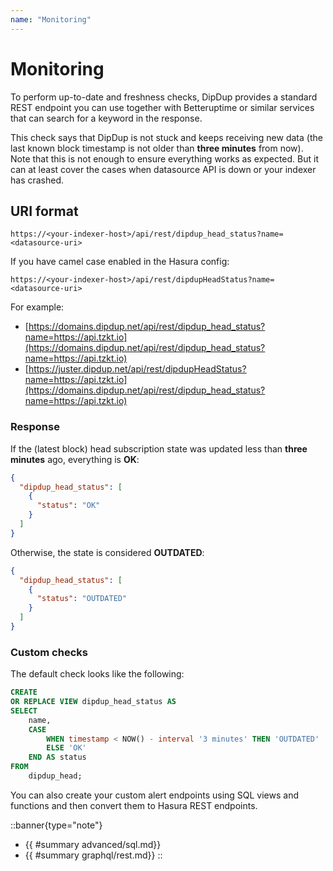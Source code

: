 ```yaml
---
name: "Monitoring"
---
```


# Monitoring

To perform up-to-date and freshness checks, DipDup provides a standard REST endpoint you can use together with Betteruptime or similar services that can search for a keyword in the response.

This check says that DipDup is not stuck and keeps receiving new data (the last known block timestamp is not older than **three minutes** from now). Note that this is not enough to ensure everything works as expected. But it can at least cover the cases when datasource API is down or your indexer has crashed.  

## URI format

```
https://<your-indexer-host>/api/rest/dipdup_head_status?name=<datasource-uri>
```

If you have camel case enabled in the Hasura config:

```
https://<your-indexer-host>/api/rest/dipdupHeadStatus?name=<datasource-uri>
```

For example:

* [https://domains.dipdup.net/api/rest/dipdup_head_status?name=https://api.tzkt.io](https://domains.dipdup.net/api/rest/dipdup_head_status?name=https://api.tzkt.io)
* [https://juster.dipdup.net/api/rest/dipdupHeadStatus?name=https://api.tzkt.io](https://domains.dipdup.net/api/rest/dipdup_head_status?name=https://api.tzkt.io)

### Response

If the (latest block) head subscription state was updated less than **three minutes** ago, everything is **OK**:

```json
{
  "dipdup_head_status": [
    {
      "status": "OK"
    }
  ]
}
```

Otherwise, the state is considered **OUTDATED**:

```json
{
  "dipdup_head_status": [
    {
      "status": "OUTDATED"
    }
  ]
}
```

### Custom checks

The default check looks like the following:

```sql
CREATE
OR REPLACE VIEW dipdup_head_status AS
SELECT
    name,
    CASE
        WHEN timestamp < NOW() - interval '3 minutes' THEN 'OUTDATED'
        ELSE 'OK'
    END AS status
FROM
    dipdup_head;
```

You can also create your custom alert endpoints using SQL views and functions and then convert them to Hasura REST endpoints.

::banner{type="note"}

* {{ #summary advanced/sql.md}}
* {{ #summary graphql/rest.md}}
::
